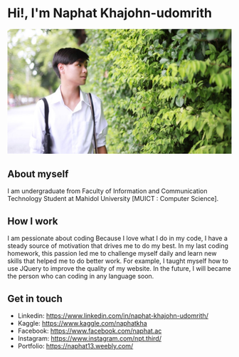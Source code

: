 # Hi!, I'm Naphat Khajohn-udomrith
![Test Image_wall](Source/Wallpaper2.jpg)
## About myself
I am undergraduate from Faculty of Information and Communication Technology Student at Mahidol University [MUICT : Computer Science]. 
## How I work
I am pessionate about coding Because I love what I do in my code, I have a steady source of motivation that drives me to do my best. In my last coding homework, this passion led me to challenge myself daily and learn new skills that helped me to do better work. For example, I taught myself how to use JQuery to improve the quality of my website. In the future, I will became the person who can coding in any language soon.
## Get in touch
* Linkedin: https://www.linkedin.com/in/naphat-khajohn-udomrith/
* Kaggle: https://www.kaggle.com/naphatkha
* Facebook: https://www.facebook.com/naphat.ac
* Instagram: https://www.instagram.com/npt.third/
* Portfolio: https://naphat13.weebly.com/

